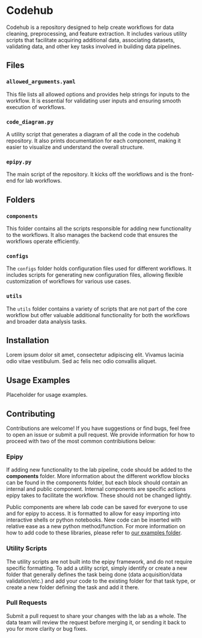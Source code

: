 # Codehub

Codehub is a repository designed to help create workflows for data cleaning, preprocessing, and feature extraction. It includes various utility scripts that facilitate acquiring additional data, associating datasets, validating data, and other key tasks involved in building data pipelines.

## Files

### `allowed_arguments.yaml`
This file lists all allowed options and provides help strings for inputs to the workflow. It is essential for validating user inputs and ensuring smooth execution of workflows.

### `code_diagram.py`
A utility script that generates a diagram of all the code in the codehub repository. It also prints documentation for each component, making it easier to visualize and understand the overall structure.

### `epipy.py`
The main script of the repository. It kicks off the workflows and is the front-end for lab workflows.

## Folders

### `components`
This folder contains all the scripts responsible for adding new functionality to the workflows. It also manages the backend code that ensures the workflows operate efficiently.

### `configs`
The `configs` folder holds configuration files used for different workflows. It includes scripts for generating new configuration files, allowing flexible customization of workflows for various use cases.

### `utils`
The `utils` folder contains a variety of scripts that are not part of the core workflow but offer valuable additional functionality for both the workflows and broader data analysis tasks.

## Installation

Lorem ipsum dolor sit amet, consectetur adipiscing elit. Vivamus lacinia odio vitae vestibulum. Sed ac felis nec odio convallis aliquet.

## Usage Examples

Placeholder for usage examples.

## Contributing

Contributions are welcome! If you have suggestions or find bugs, feel free to open an issue or submit a pull request. We provide information for how to proceed with two of the most common contribiutions below:

### Epipy 
If adding new functionality to the lab pipeline, code should be added to the **components** folder. More information about the different workflow blocks can be found in the components folder, but each block should contain an internal and public component. Internal components are specific actions epipy takes to facilitate the workflow. These should not be changed lightly.

Public components are where lab code can be saved for everyone to use and for epipy to access. It is formatted to allow for easy importing into interactive shells or python notebooks. New code can be inserted with relative ease as a new python method/function. For more information on how to add code to these libraries, please refer to [our examples folder](https://github.com/penn-cnt/CNT-codehub/tree/main/examples).

### Utility Scripts
The utility scripts are not built into the epipy framework, and do not require specific formatting. To add a utility script, simply identify or create a new folder that generally defines the task being done (data acquisition/data validation/etc.) and add your code to the existing folder for that task type, or create a new folder defining the task and add it there.

### Pull Requests
Submit a pull request to share your changes with the lab as a whole. The data team will review the request before merging it, or sending it back to you for more clarity or bug fixes.